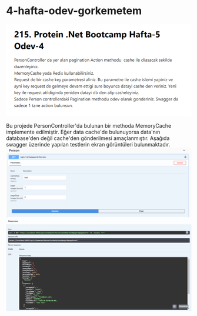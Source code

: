 # 4-hafta-odev-gorkemetem

![swagger](ScreenShots/Homework4.PNG)

Bu projede PersonController'da bulunan bir methoda MemoryCache implemente edilmiştir. Eğer data cache'de bulunuyorsa data'nın database'den değil cache'den gönderilmesi amaçlanmıştır. Aşağıda swagger üzerinde yapılan testlerin ekran görüntüleri bulunmaktadır.
![swagger](ScreenShots/Person.PNG)
![swagger](ScreenShots/Person2.PNG)
